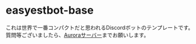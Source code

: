 # easyestbot-base
これは世界で一番コンパクトだと思われるDiscordボットのテンプレートです。
質問等ございましたら、[Auroraサーバー](https://discord.gg/3r5CTAM86D)までお願いします。
